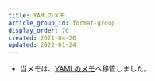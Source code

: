 ```yaml
---
title: YAMLのメモ
article_group_id: format-group
display_order: 70
created: 2021-04-20
updated: 2022-01-24
---
```

- 当メモは、[YAMLのメモ](https://thinktwice.tech/it/structured_text_data_format/yaml/)へ移管しました。
